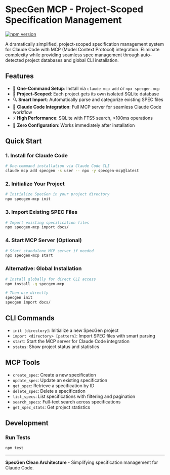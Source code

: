 # SpecGen MCP - Project-Scoped Specification Management

[![npm version](https://badge.fury.io/js/specgen-mcp.svg)](https://www.npmjs.com/package/specgen-mcp)

A dramatically simplified, project-scoped specification management system for Claude Code with MCP (Model Context Protocol) integration. Eliminate complexity while providing seamless spec management through auto-detected project databases and global CLI installation.

## Features

- 🚀 **One-Command Setup**: Install via `claude mcp add` or `npx specgen-mcp`
- 📁 **Project-Scoped**: Each project gets its own isolated SQLite database
- 🔍 **Smart Import**: Automatically parse and categorize existing SPEC files
- 🤖 **Claude Code Integration**: Full MCP server for seamless Claude Code workflow
- ⚡ **High Performance**: SQLite with FTS5 search, <100ms operations
- 🎯 **Zero Configuration**: Works immediately after installation

## Quick Start

### 1. Install for Claude Code

```bash
# One-command installation via Claude Code CLI
claude mcp add specgen -s user -- npx -y specgen-mcp@latest
```

### 2. Initialize Your Project

```bash
# Initialize SpecGen in your project directory
npx specgen-mcp init
```

### 3. Import Existing SPEC Files

```bash
# Import existing specification files
npx specgen-mcp import docs/
```

### 4. Start MCP Server (Optional)

```bash
# Start standalone MCP server if needed
npx specgen-mcp start
```

### Alternative: Global Installation

```bash
# Install globally for direct CLI access
npm install -g specgen-mcp

# Then use directly
specgen init
specgen import docs/
```

## CLI Commands

- `init [directory]`: Initialize a new SpecGen project
- `import <directory> [pattern]`: Import SPEC files with smart parsing
- `start`: Start the MCP server for Claude Code integration
- `status`: Show project status and statistics

## MCP Tools

- `create_spec`: Create a new specification
- `update_spec`: Update an existing specification
- `get_spec`: Retrieve a specification by ID
- `delete_spec`: Delete a specification
- `list_specs`: List specifications with filtering and pagination
- `search_specs`: Full-text search across specifications
- `get_spec_stats`: Get project statistics

## Development

### Run Tests

```bash
npm test
```

---

**SpecGen Clean Architecture** - Simplifying specification management for Claude Code.